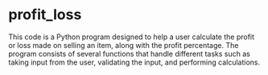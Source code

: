 # profit_loss
This code is a Python program designed to help a user calculate the profit or loss made on selling an item, along with the profit percentage. The program consists of several functions that handle different tasks such as taking input from the user, validating the input, and performing calculations. 
